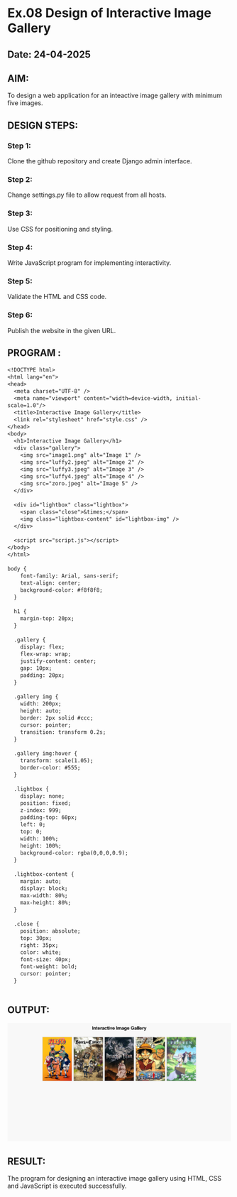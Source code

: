 # Ex.08 Design of Interactive Image Gallery
## Date: 24-04-2025

## AIM:
To design a web application for an inteactive image gallery with minimum five images.

## DESIGN STEPS:

### Step 1:
Clone the github repository and create Django admin interface.

### Step 2:
Change settings.py file to allow request from all hosts.

### Step 3:
Use CSS for positioning and styling.

### Step 4:
Write JavaScript program for implementing interactivity.

### Step 5:
Validate the HTML and CSS code.

### Step 6:
Publish the website in the given URL.

## PROGRAM :
```
<!DOCTYPE html>
<html lang="en">
<head>
  <meta charset="UTF-8" />
  <meta name="viewport" content="width=device-width, initial-scale=1.0"/>
  <title>Interactive Image Gallery</title>
  <link rel="stylesheet" href="style.css" />
</head>
<body>
  <h1>Interactive Image Gallery</h1>
  <div class="gallery">
    <img src="image1.png" alt="Image 1" />
    <img src="luffy2.jpeg" alt="Image 2" />
    <img src="luffy3.jpeg" alt="Image 3" />
    <img src="luffy4.jpeg" alt="Image 4" />
    <img src="zoro.jpeg" alt="Image 5" />
  </div>

  <div id="lightbox" class="lightbox">
    <span class="close">&times;</span>
    <img class="lightbox-content" id="lightbox-img" />
  </div>

  <script src="script.js"></script>
</body>
</html>

body {
    font-family: Arial, sans-serif;
    text-align: center;
    background-color: #f8f8f8;
  }
  
  h1 {
    margin-top: 20px;
  }
  
  .gallery {
    display: flex;
    flex-wrap: wrap;
    justify-content: center;
    gap: 10px;
    padding: 20px;
  }
  
  .gallery img {
    width: 200px;
    height: auto;
    border: 2px solid #ccc;
    cursor: pointer;
    transition: transform 0.2s;
  }
  
  .gallery img:hover {
    transform: scale(1.05);
    border-color: #555;
  }
  
  .lightbox {
    display: none;
    position: fixed;
    z-index: 999;
    padding-top: 60px;
    left: 0;
    top: 0;
    width: 100%;
    height: 100%;
    background-color: rgba(0,0,0,0.9);
  }
  
  .lightbox-content {
    margin: auto;
    display: block;
    max-width: 80%;
    max-height: 80%;
  }
  
  .close {
    position: absolute;
    top: 30px;
    right: 35px;
    color: white;
    font-size: 40px;
    font-weight: bold;
    cursor: pointer;
  }
  
```
## OUTPUT:
![alt text](image-1.png)
## RESULT:
The program for designing an interactive image gallery using HTML, CSS and JavaScript is executed successfully.
